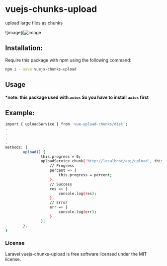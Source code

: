 # vuejs-chunks-upload
upload large files as chunks

![image](![image](https://cdn.iconscout.com/icon/free/png-256/vuejs-1175052.png)


## Installation:
Require this package with npm using the following command:

```sh
npm i --save vuejs-chunks-upload
```

## Usage
#### *note: this package used with `axios` So you have to install `axios` first

## Example:
```sh
import { uploadService } from 'vue-upload-chunks/dist';
.
.
.
.
methods: {
        upload() {
                this.progress = 0;
                uploadService.chunk('http://localhost/api/upload', this.file,
                    // Progress
                    percent => {
                        this.progress = percent;
                    },
                    // Success
                    res => {
                        console.log(res);
                    },
                    // Error
                    err => {
                        console.log(err);
                    }
                );
        },
}
```


### License
Laravel vuejs-chunks-upload is free software licensed under the MIT license.
